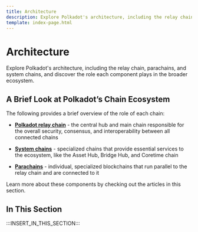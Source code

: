 ```yaml
---
title: Architecture
description: Explore Polkadot's architecture, including the relay chain, parachains, and system chains, and discover the role each component plays in the broader ecosystem.
template: index-page.html
---
```


# Architecture

Explore Polkadot's architecture, including the relay chain, parachains, and system chains, and discover the role each component plays in the broader ecosystem.

## A Brief Look at Polkadot’s Chain Ecosystem

The following provides a brief overview of the role of each chain:

- [**Polkadot relay chain**](/polkadot-protocol/architecture/polkadot-chain/) - the central hub and main chain responsible for the overall security, consensus, and interoperability between all connected chains

- [**System chains**](/polkadot-protocol/architecture/system-chains/) - specialized chains that provide essential services to the ecosystem, like the Asset Hub, Bridge Hub, and Coretime chain

- [**Parachains**](/polkadot-protocol/architecture/parachains/) -  individual, specialized blockchains that run parallel to the relay chain and are connected to it

Learn more about these components by checking out the articles in this section.

## In This Section

:::INSERT_IN_THIS_SECTION:::
